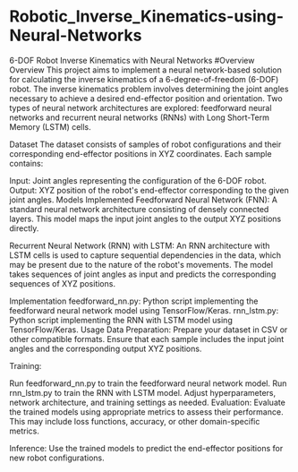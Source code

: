 # Robotic_Inverse_Kinematics-using-Neural-Networks
6-DOF Robot Inverse Kinematics with Neural Networks
#Overview
Overview
This project aims to implement a neural network-based solution for calculating the inverse kinematics of a 6-degree-of-freedom (6-DOF) robot. The inverse kinematics problem involves determining the joint angles necessary to achieve a desired end-effector position and orientation. Two types of neural network architectures are explored: feedforward neural networks and recurrent neural networks (RNNs) with Long Short-Term Memory (LSTM) cells.

Dataset
The dataset consists of samples of robot configurations and their corresponding end-effector positions in XYZ coordinates. Each sample contains:

Input: Joint angles representing the configuration of the 6-DOF robot.
Output: XYZ position of the robot's end-effector corresponding to the given joint angles.
Models Implemented
Feedforward Neural Network (FNN): A standard neural network architecture consisting of densely connected layers. This model maps the input joint angles to the output XYZ positions directly.

Recurrent Neural Network (RNN) with LSTM: An RNN architecture with LSTM cells is used to capture sequential dependencies in the data, which may be present due to the nature of the robot's movements. The model takes sequences of joint angles as input and predicts the corresponding sequences of XYZ positions.

Implementation
feedforward_nn.py: Python script implementing the feedforward neural network model using TensorFlow/Keras.
rnn_lstm.py: Python script implementing the RNN with LSTM model using TensorFlow/Keras.
Usage
Data Preparation: Prepare your dataset in CSV or other compatible formats. Ensure that each sample includes the input joint angles and the corresponding output XYZ positions.

Training:

Run feedforward_nn.py to train the feedforward neural network model.
Run rnn_lstm.py to train the RNN with LSTM model.
Adjust hyperparameters, network architecture, and training settings as needed.
Evaluation: Evaluate the trained models using appropriate metrics to assess their performance. This may include loss functions, accuracy, or other domain-specific metrics.

Inference: Use the trained models to predict the end-effector positions for new robot configurations.
